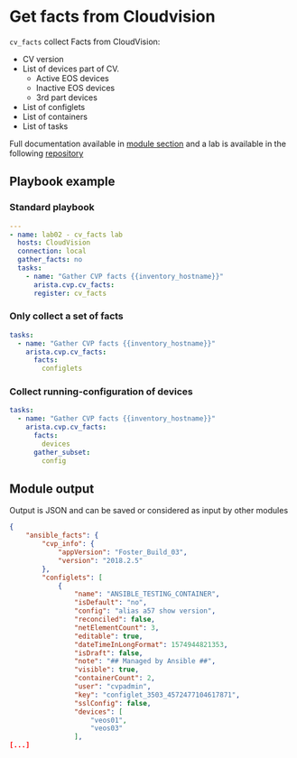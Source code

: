 # Get facts from Cloudvision

`cv_facts` collect Facts from CloudVision:

- CV version
- List of devices part of CV.
  - Active EOS devices
  - Inactive EOS devices
  - 3rd part devices
- List of configlets
- List of containers
- List of tasks

Full documentation available in [module section](../../modules/cv_facts.rst.md) and a lab is available in the following [repository](https://github.com/arista-netdevops-community/ansible-cvp-avd-toi)

## Playbook example

### Standard playbook

```yaml
---
- name: lab02 - cv_facts lab
  hosts: CloudVision
  connection: local
  gather_facts: no
  tasks:
    - name: "Gather CVP facts {{inventory_hostname}}"
      arista.cvp.cv_facts:
      register: cv_facts
```

### Only collect a set of facts

```yaml
tasks:
  - name: "Gather CVP facts {{inventory_hostname}}"
    arista.cvp.cv_facts:
      facts:
        configlets
```

### Collect running-configuration of devices

```yaml
tasks:
  - name: "Gather CVP facts {{inventory_hostname}}"
    arista.cvp.cv_facts:
      facts:
        devices
      gather_subset:
        config
```

## Module output

Output is JSON and can be saved or considered as input by other modules

```json
{
    "ansible_facts": {
        "cvp_info": {
            "appVersion": "Foster_Build_03", 
            "version": "2018.2.5"
        },
        "configlets": [
            {
                "name": "ANSIBLE_TESTING_CONTAINER",
                "isDefault": "no",
                "config": "alias a57 show version",
                "reconciled": false,
                "netElementCount": 3,
                "editable": true,
                "dateTimeInLongFormat": 1574944821353,
                "isDraft": false,
                "note": "## Managed by Ansible ##",
                "visible": true,
                "containerCount": 2,
                "user": "cvpadmin",
                "key": "configlet_3503_4572477104617871",
                "sslConfig": false,
                "devices": [
                    "veos01",
                    "veos03"
                ],
[...]
```
